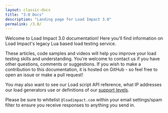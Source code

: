 ```yaml
---
layout: classic-docs
title: "3.0 Docs"
description: "Landing page for Load Impact 3.0"
permalink: /3.0/
---
```

Welcome to Load Impact 3.0 documentation! Here you'll find information on Load Impact's legacy Lua based load testing service.

These articles, code samples and videos will help you improve your load testing skills and understanding. You're welcome to contact us if you have other questions, comments or suggestions. If you wish to make a contribution to this documentation, it is hosted on GitHub - so feel free to open an issue or make a pull request!

You may also want to see our Load script API reference, what IP addresses our load generators use or definitions of our [support levels](https://loadimpact.com/premium-support/).

Please be sure to whitelist `@loadimpact.com` within your email settings/spam filter to ensure you receive responses to anything you send in.

